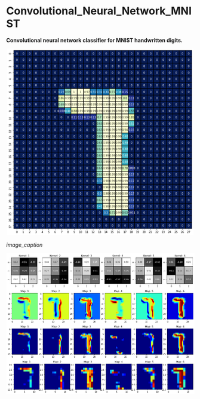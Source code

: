 # Convolutional_Neural_Network_MNIST
**Convolutional neural network classifier for MNIST handwritten digits.**

<p align="center">
<img width="500" height="500" src="/Project_Image.png">
  
<em>image_caption</em>
</p>  
  

  
<img align="left" src="/Filter_Kernels_CL1.png">
<img align="left" src="/Feature_Maps_CL1.png">
<img align="left" src="/Activated_Feature_Maps_CL1.png">
<img align="left" src="/Pooled_Feature_Maps_CL1.png">

